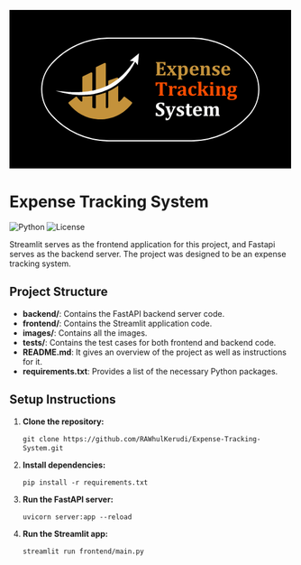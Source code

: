 
![ETS](images/EPS.png)


# Expense Tracking System

![Python](https://img.shields.io/badge/Python-3.8%2B-blue)
![License](https://img.shields.io/badge/License-MIT-green.svg)

Streamlit serves as the frontend application for this project, 
and Fastapi serves as the backend server. 
The project was designed to be an expense tracking system.

## Project Structure
- **backend/**: Contains the FastAPI backend server code.
- **frontend/**: Contains the Streamlit application code.
- **images/**: Contains all the images.
- **tests/**: Contains the test cases for both frontend and backend code.
- **README.md**: It gives an overview of the project as well as instructions for it. 
- **requirements.txt**: Provides a list of the necessary Python packages. 

## Setup Instructions
1. **Clone the repository:**
    ```commandline
   git clone https://github.com/RAWhulKerudi/Expense-Tracking-System.git
   ```
2. **Install dependencies:**
    ```commandline
   pip install -r requirements.txt
   ```
3. **Run the FastAPI server:**
    ```commandline
   uvicorn server:app --reload
   ```
4. **Run the Streamlit app:**
    ```commandline
   streamlit run frontend/main.py
   ```
